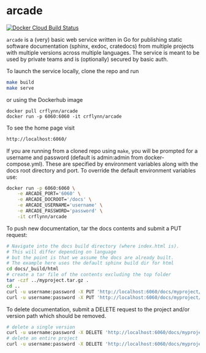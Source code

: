 # arcade

[![Docker Cloud Build Status](https://img.shields.io/docker/cloud/build/crflynn/arcade)](https://hub.docker.com/r/crflynn/arcade)

`arcade` is a (very) basic web service written in Go for publishing static software documentation (sphinx, exdoc, cratedocs) from multiple projects with multiple versions across multiple languages. The service is meant to be used by private teams and is (optionally) secured by basic auth.

To launch the service locally, clone the repo and run

```bash
make build
make serve
```

or using the Dockerhub image

```
docker pull crflynn/arcade
docker run -p 6060:6060 -it crflynn/arcade
```

To see the home page visit

```bash
http://localhost:6060/
```

If you are running from a cloned repo using ``make``, you will be prompted for a username and password (default is admin:admin from docker-compose.yml). These are specified by environment variables along with the docs root directory and port.
To override the default environment variables use:

```bash
docker run -p 6060:6060 \
    -e ARCADE_PORT='6060' \
    -e ARCADE_DOCROOT='/docs' \
    -e ARCADE_USERNAME='username' \
    -e ARCADE_PASSWORD='password' \
    -it crflynn/arcade
```

To push new documentation, tar the docs contents and submit a PUT request:

```bash
# Navigate into the docs build directory (where index.html is).
# This will differ depending on language
# but the point is that we assume the docs are already built.
# The example here uses the default sphinx build dir for html
cd docs/_build/html
# create a tar file of the contents excluding the top folder
tar -czf ../myproject.tar.gz .
cd ..
curl -u username:password -X PUT 'http://localhost:6060/docs/myproject/latest' --upload-file myproject.tar.gz
curl -u username:password -X PUT 'http://localhost:6060/docs/myproject/v1.2.3' --upload-file myproject.tar.gz
```

To delete documentation, submit a DELETE request to the project and/or version path which should be removed.

```bash
# delete a single version
curl -u username:password -X DELETE 'http://localhost:6060/docs/myproject/v1.2.3'
# delete an entire project
curl -u username:password -X DELETE 'http://localhost:6060/docs/myproject'
```
